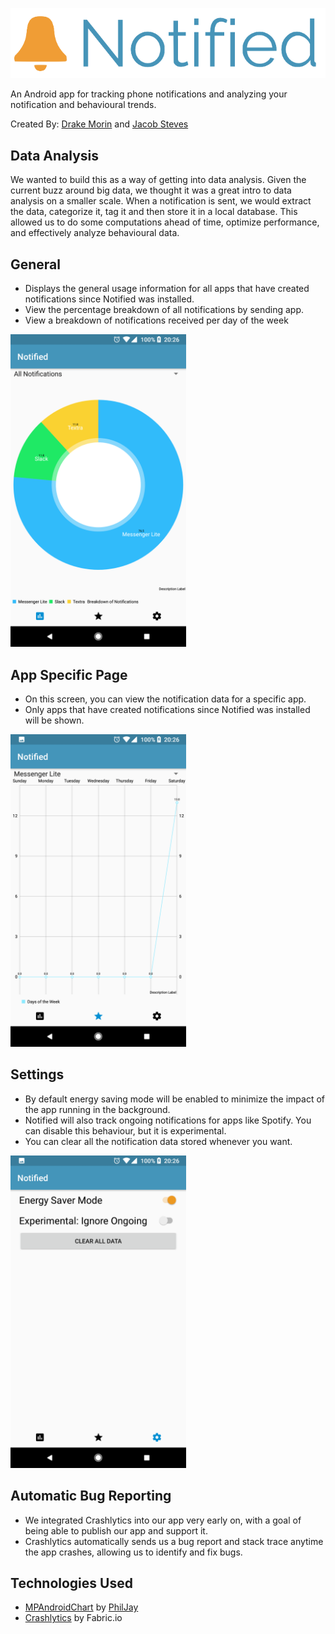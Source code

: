 ![Banner](demo/banner.png)

An Android app for tracking phone notifications and analyzing your notification and behavioural trends.

Created By: [Drake Morin](https://github.com/DrakeMorin) and [Jacob Steves](https://github.com/jacobsteves)

## Data Analysis
We wanted to build this as a way of getting into data analysis. Given the current buzz around big data, we thought it was a great intro to data analysis on a smaller scale. When a notification is sent, we would extract the data, categorize it, tag it and then store it in a local database. This allowed us to do some computations ahead of time, optimize performance, and effectively analyze behavioural data.

## General
- Displays the general usage information for all apps that have created notifications since Notified was installed.
- View the percentage breakdown of all notifications by sending app.
- View a breakdown of notifications received per day of the week
<img height="500" src="demo/pieChart.png" />

## App Specific Page 
- On this screen, you can view the notification data for a specific app.
- Only apps that have created notifications since Notified was installed will be shown.
<img height="500" src="demo/perApp.png" />

## Settings
- By default energy saving mode will be enabled to minimize the impact of the app running in the background.
- Notified will also track ongoing notifications for apps like Spotify. You can disable this behaviour, but it is experimental.
- You can clear all the notification data stored whenever you want.
<img height="500" src="demo/settings.png" />

## Automatic Bug Reporting
- We integrated Crashlytics into our app very early on, with a goal of being able to publish our app and support it.
- Crashlytics automatically sends us a bug report and stack trace anytime the app crashes, allowing us to identify and fix bugs.

## Technologies Used
- [MPAndroidChart](https://github.com/PhilJay/MPAndroidChart) by [PhilJay](https://github.com/PhilJay)
- [Crashlytics](https://get.fabric.io/) by Fabric.io
